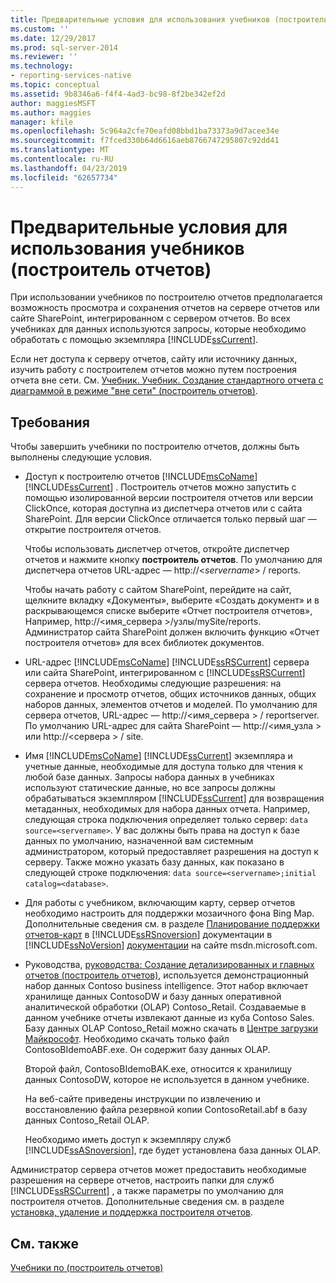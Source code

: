 ```yaml
---
title: Предварительные условия для использования учебников (построитель отчетов) | Документы Майкрософт
ms.custom: ''
ms.date: 12/29/2017
ms.prod: sql-server-2014
ms.reviewer: ''
ms.technology:
- reporting-services-native
ms.topic: conceptual
ms.assetid: 9b8346a6-f4f4-4ad3-bc98-8f2be342ef2d
author: maggiesMSFT
ms.author: maggies
manager: kfile
ms.openlocfilehash: 5c964a2cfe70eafd08bbd1ba73373a9d7acee34e
ms.sourcegitcommit: f7fced330b64d6616aeb8766747295807c92dd41
ms.translationtype: MT
ms.contentlocale: ru-RU
ms.lasthandoff: 04/23/2019
ms.locfileid: "62657734"
---
```

# <a name="prerequisites-for-tutorials-report-builder"></a>Предварительные условия для использования учебников (построитель отчетов)
  При использовании учебников по построителю отчетов предполагается возможность просмотра и сохранения отчетов на сервере отчетов или сайте SharePoint, интегрированном с сервером отчетов. Во всех учебниках для данных используются запросы, которые необходимо обработать с помощью экземпляра [!INCLUDE[ssCurrent](../includes/sscurrent-md.md)].  
  
 Если нет доступа к серверу отчетов, сайту или источнику данных, изучить работу с построителем отчетов можно путем построения отчета вне сети. См. [Учебник. Учебник. Создание стандартного отчета с диаграммой в режиме "вне сети" (построитель отчетов)](report-builder/tutorial-create-a-quick-chart-report-offline-report-builder.md).  
  
## <a name="requirements"></a>Требования  
 Чтобы завершить учебники по построителю отчетов, должны быть выполнены следующие условия.  
  
-   Доступ к построителю отчетов [!INCLUDE[msCoName](../includes/msconame-md.md)] [!INCLUDE[ssCurrent](../includes/sscurrent-md.md)] . Построитель отчетов можно запустить с помощью изолированной версии построителя отчетов или версии ClickOnce, которая доступна из диспетчера отчетов или с сайта SharePoint. Для версии ClickOnce отличается только первый шаг — открытие построителя отчетов.  
  
     Чтобы использовать диспетчер отчетов, откройте диспетчер отчетов и нажмите кнопку **построитель отчетов**. По умолчанию для диспетчера отчетов URL-адрес — http://\<*servername*> / reports.  
  
     Чтобы начать работу с сайтом SharePoint, перейдите на сайт, щелкните вкладку «Документы», выберите «Создать документ» и в раскрывающемся списке выберите «Отчет построителя отчетов», Например, http://\<имя_сервера >/узлы/mySite/reports. Администратор сайта SharePoint должен включить функцию «Отчет построителя отчетов» для всех библиотек документов.  
  
-   URL-адрес [!INCLUDE[msCoName](../includes/msconame-md.md)] [!INCLUDE[ssRSCurrent](../includes/ssrscurrent-md.md)] сервера или сайта SharePoint, интегрированном с [!INCLUDE[ssRSCurrent](../includes/ssrscurrent-md.md)] сервера отчетов. Необходимы следующие разрешения: на сохранение и просмотр отчетов, общих источников данных, общих наборов данных, элементов отчетов и моделей. По умолчанию для сервера отчетов, URL-адрес — http://\<имя_сервера > / reportserver. По умолчанию URL-адрес для сайта SharePoint — http://\<имя_узла > или http://\<сервера > / site.  
  
-   Имя [!INCLUDE[msCoName](../includes/msconame-md.md)] [!INCLUDE[ssCurrent](../includes/sscurrent-md.md)] экземпляра и учетные данные, необходимые для доступа только для чтения к любой базе данных. Запросы набора данных в учебниках используют статические данные, но все запросы должны обрабатываться экземпляром [!INCLUDE[ssCurrent](../includes/sscurrent-md.md)] для возвращения метаданных, необходимых для набора данных отчета. Например, следующая строка подключения определяет только сервер: `data source=<servername>`. У вас должны быть права на доступ к базе данных по умолчанию, назначенной вам системным администратором, который предоставляет разрешения на доступ к серверу. Также можно указать базу данных, как показано в следующей строке подключения: `data source=<servername>;initial catalog=<database>`.  
  
-   Для работы с учебником, включающим карту, сервер отчетов необходимо настроить для поддержки мозаичного фона Bing Map. Дополнительные сведения см. в разделе [Планирование поддержки отчетов-карт](plan-for-map-report-support.md) в [!INCLUDE[ssRSnoversion](../includes/ssrsnoversion-md.md)] документации в [!INCLUDE[ssNoVersion](../includes/ssnoversion-md.md)] [документации](https://go.microsoft.com/fwlink/?LinkId=154888) на сайте msdn.microsoft.com.  
  
-   Руководства, [руководства: Создание детализированных и главных отчетов &#40;построитель отчетов&#41;](tutorial-creating-drillthrough-and-main-reports-report-builder.md), используется демонстрационный набор данных Contoso business intelligence. Этот набор включает хранилище данных ContosoDW и базу данных оперативной аналитической обработки (OLAP) Contoso_Retail. Создаваемые в данном учебнике отчеты извлекают данные из куба Contoso Sales. Базу данных OLAP Contoso_Retail можно скачать в [Центре загрузки Майкрософт](https://go.microsoft.com/fwlink/?LinkID=191575). Необходимо скачать только файл ContosoBIdemoABF.exe. Он содержит базу данных OLAP.  
  
     Второй файл, ContosoBIdemoBAK.exe, относится к хранилищу данных ContosoDW, которое не используется в данном учебнике.  
  
     На веб-сайте приведены инструкции по извлечению и восстановлению файла резервной копии ContosoRetail.abf в базу данных Contoso_Retail OLAP.  
  
     Необходимо иметь доступ к экземпляру служб [!INCLUDE[ssASnoversion](../includes/ssasnoversion-md.md)], где будет установлена база данных OLAP.  
  
 Администратор сервера отчетов может предоставить необходимые разрешения на сервере отчетов, настроить папки для служб [!INCLUDE[ssRSCurrent](../includes/ssrscurrent-md.md)] , а также параметры по умолчанию для построителя отчетов. Дополнительные сведения см. в разделе [установка, удаление и поддержка построителя отчетов](install-uninstall-and-report-builder-support.md).  
  
## <a name="see-also"></a>См. также  
 [Учебники по &#40;построитель отчетов&#41;](report-builder-tutorials.md)  
  
  
